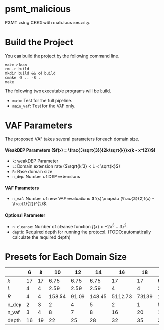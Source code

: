 # psmt_malicious
PSMT using CKKS with malicious security.

# Build the Project

You can build the project by the following command line.

```
make clean
rm -r build
mkdir build && cd build
cmake -S .. -B .
make 
```

The following two executable programs will be build.

- `main`: Test for the full pipeline.
- `main_vaf`: Test for the VAF only.

# VAF Parameters

The proposed VAF takes several parameters for each domain size.

#### WeakDEP Parameters ($f(x) = \frac{3\sqrt{3}}{2k\sqrt{k}}x(k - x^{2})$)
- `k`: weakDEP Parameter
- `L`: Domain extension rate ($\sqrt{k/3} < L < \sqrt{k}$)
- `R`: Base domain size
- `n_dep`: Number of DEP extensions

#### VAF Parameters
- `n_vaf`: Number of new VAF evaluations $f(x) \mapsto (\frac{3}{2}f(x) - \frac{1}{2})^{2}$.

#### Optional Parameter
- `n_cleanse`: Number of cleanse function $f(x) = -2x^{3} + 3x^{2}$.
- `depth`: Required depth for running the protocol. (TODO: automatically calculate the required depth)

# Presets for Each Domain Size

|  | 6  | 8  | 10     | 12    | 14     | 16      | 18    | 20    |
|-------|----|----|--------|-------|--------|---------|-------|-------|
| $k$   | 17 | 17 | 6.75   | 6.75  | 6.75   | 17      | 17    | 6.75  |
| $L$   | 4  | 4  | 2.59   | 2.59  | 2.59   | 4       | 4     | 2.59  |
| $R$   | 4  | 4  | 158.54 | 91.09 | 148.45 | 5112.73 | 73139 | 12583 |
| n_dep | 2  | 3  | 2      | 4     | 5      | 2       | 1     | 5     |
| n_vaf | 3  | 4  | 8      | 7     | 8      | 16      | 20    | 16    |
| depth | 16 | 19 | 22     | 25    | 28     | 32      | 35    | 38    |
